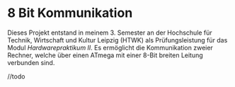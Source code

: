 # 8 Bit Kommunikation
Dieses Projekt entstand in meinem 3. Semester an der Hochschule für Technik, Wirtschaft und Kultur Leipzig (HTWK) als Prüfungsleistung für das Modul _Hardwarepraktikum II_.
Es ermöglicht die Kommunikation zweier Rechner, welche über einen ATmega mit einer 8-Bit breiten Leitung verbunden sind.

//todo
